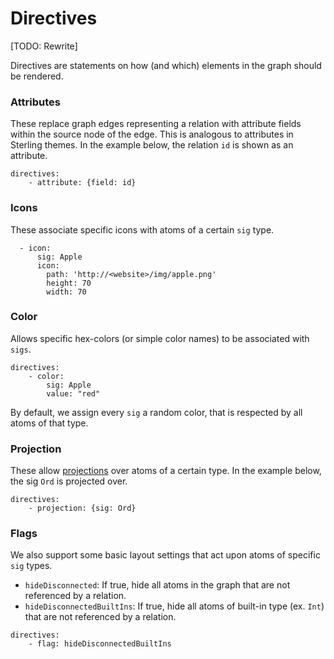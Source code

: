 
# Directives

[TODO: Rewrite]

Directives are statements on how (and which) elements in the graph should be rendered.

### Attributes

These replace graph edges representing a relation with attribute fields within the source node of the edge. This is analogous to attributes in Sterling themes. In the example below, the relation `id` is shown as an attribute.
```
directives:
    - attribute: {field: id}
```

### Icons

These associate specific icons with atoms of a certain `sig` type.

```
  - icon:
      sig: Apple
      icon:
        path: 'http://<website>/img/apple.png'
        height: 70
        width: 70
```

### Color

Allows specific hex-colors (or simple color names) to be associated with `sigs`.

```
directives:
    - color:
        sig: Apple
        value: "red"
```
By default, we assign every `sig` a random color, that is respected by all atoms of that type.

### Projection
These allow [projections](https://alloy.readthedocs.io/en/latest/tooling/visualizer.html#projection) over atoms of a certain type. 
In the example below, the sig `Ord` is projected over.
```
directives:
    - projection: {sig: Ord}
```


### Flags

We also support some basic layout settings that act upon atoms of specific `sig` types.

  - `hideDisconnected`: If true, hide all atoms in the graph that are not referenced by a relation.
  - `hideDisconnectedBuiltIns`: If true, hide all atoms of built-in type (ex. `Int`) that are not referenced by a relation.


```
directives:
    - flag: hideDisconnectedBuiltIns
```


